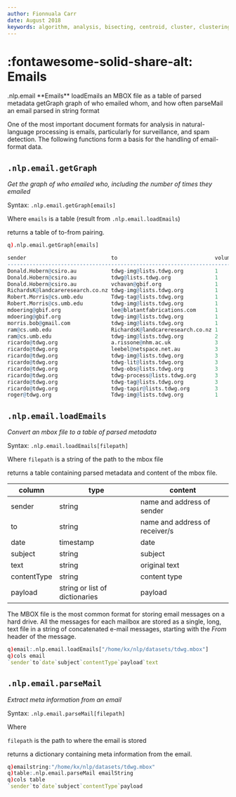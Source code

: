 ```yaml
---
author: Fionnuala Carr
date: August 2018
keywords: algorithm, analysis, bisecting, centroid, cluster, clustering, comparison, corpora, corpus, document, email, feature, file, k-mean, kdbplus, learning, machine, machine learning, mbox, message, ml, nlp, parse, parsing, q, sentiment, similarity, string function, vector
---
```


# :fontawesome-solid-share-alt: Emails

<div markdown="1" class="typewriter">
.nlp.email   **Emails**
  loadEmails   an MBOX file as a table of parsed metadata
  getGraph     graph of who emailed whom, and how often
  parseMail    an email parsed in string format
</div>

One of the most important document formats for analysis in natural-language processing is emails, particularly for surveillance, and spam detection. The following functions form a basis for the handling of email-format data.


## `.nlp.email.getGraph`

_Get the graph of who emailed who, including the number of times they emailed_

Syntax: `.nlp.email.getGraph[emails]`

Where `emails` is a table (result from `.nlp.email.loadEmails`)

returns a table of to-from pairing.

```q
q).nlp.email.getGraph[emails]

sender                           to                               volume
------------------------------------------------------------------------
Donald.Hobern@csiro.au           tdwg-img@lists.tdwg.org          1
Donald.Hobern@csiro.au           tdwg@lists.tdwg.org              1
Donald.Hobern@csiro.au           vchavan@gbif.org                 1
RichardsK@landcareresearch.co.nz tdwg-img@lists.tdwg.org          1
Robert.Morris@cs.umb.edu         Tdwg-tag@lists.tdwg.org          1
Robert.Morris@cs.umb.edu         tdwg-img@lists.tdwg.org          1
mdoering@gbif.org                lee@blatantfabrications.com      1
mdoering@gbif.org                tdwg-img@lists.tdwg.org          1
morris.bob@gmail.com             tdwg-img@lists.tdwg.org          1
ram@cs.umb.edu                   RichardsK@landcareresearch.co.nz 1
ram@cs.umb.edu                   tdwg-img@lists.tdwg.org          2
ricardo@tdwg.org                 a.rissone@nhm.ac.uk              3
ricardo@tdwg.org                 leebel@netspace.net.au           3
ricardo@tdwg.org                 tdwg-img@lists.tdwg.org          3
ricardo@tdwg.org                 tdwg-lit@lists.tdwg.org          3
ricardo@tdwg.org                 tdwg-obs@lists.tdwg.org          3
ricardo@tdwg.org                 tdwg-process@lists.tdwg.org      3
ricardo@tdwg.org                 tdwg-tag@lists.tdwg.org          3
ricardo@tdwg.org                 tdwg-tapir@lists.tdwg.org        3
roger@tdwg.org                   Tdwg-img@lists.tdwg.org          1
```

## `.nlp.email.loadEmails`

_Convert an mbox file to a table of parsed metadata_

Syntax: `.nlp.email.loadEmails[filepath]`

Where `filepath` is a string of the path to the mbox file

returns a table containing parsed metadata and content of the mbox file.

column      | type                           | content
------------|--------------------------------|---------------------------
sender      | string                         | name and address of sender
to          | string                         | name and address of receiver/s
date        | timestamp                      | date
subject     | string                         | subject
text        | string                         | original text
contentType | string                         | content type
payload     | string or list of dictionaries | payload

The MBOX file is the most common format for storing email messages on a hard drive. All the messages for each mailbox are stored as a single, long, text file in a string of concatenated e-mail messages, starting with the _From_ header of the message. 

```q
q)email:.nlp.email.loadEmails["/home/kx/nlp/datasets/tdwg.mbox"]
q)cols email
`sender`to`date`subject`contentType`payload`text
```


## `.nlp.email.parseMail`

_Extract meta information from an email_

Syntax: `.nlp.email.parseMail[filepath]`

Where 

`filepath` is the path to where the email is stored

returns a dictionary containing meta information from the email.

```q
q)emailstring:"/home/kx/nlp/datasets/tdwg.mbox"
q)table:.nlp.email.parseMail emailString
q)cols table
`sender`to`date`subject`contentType`payload
```
